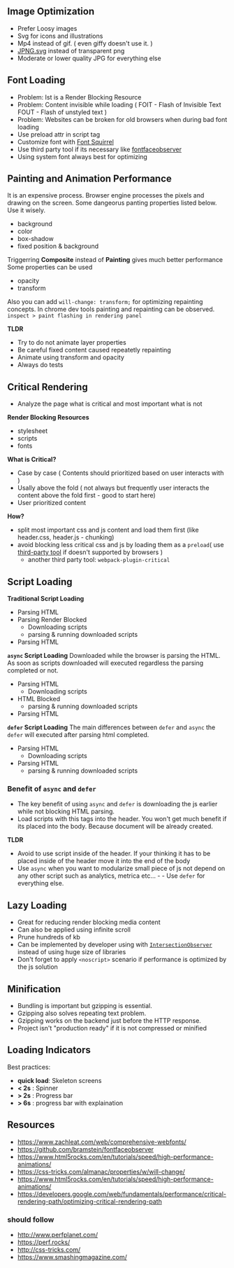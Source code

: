 ## Image Optimization
- Prefer Loosy images
- Svg for icons and illustrations
- Mp4 instead of gif. ( even giffy doesn't use it. )
- [JPNG.svg](https://codepen.io/shshaw/full/LVKEdv) instead of transparent png
- Moderate or lower quality JPG for everything else

## Font Loading
- Problem: Ist is a Render Blocking Resource
- Problem: Content invisible while loading ( FOIT -  Flash of Invisible Text FOUT - Flash of unstyled text )
- Problem: Websites can be broken for old browsers when during bad font loading 
- Use preload attr in script tag
- Customize font with [Font Squirrel](https://www.fontsquirrel.com/tools/webfont-generator)
- Use third party tool if its necessary like [fontfaceobserver](https://github.com/bramstein/fontfaceobserver)
- Using system font always best for optimizing

## Painting and Animation Performance
It is an expensive process. Browser engine processes the pixels and drawing on the screen. 
Some dangeorus panting properties listed below. Use it wisely.
- background
- color
- box-shadow
- fixed position & background

Triggerring **Composite** instead of **Painting** gives much better performance
Some properties can be used
- opacity
- transform

Also you can add `will-change: transform;` for optimizing repainting concepts.
In chrome dev tools painting and repainting can be observed. `inspect > paint flashing in rendering panel`

**TLDR**
- Try to do not animate layer properties
- Be careful fixed content caused repeatetly repainting
- Animate using transform and opacity
- Always do tests

## Critical Rendering
- Analyze the page what is critical and most important what is not

**Render Blocking Resources**
- stylesheet
- scripts
- fonts

**What is Critical?**
- Case by case ( Contents should prioritized based on user interacts with )
- Usally above the fold ( not always but frequently user interacts the content above the fold first - good to start here) 
- User prioritized content

**How?**
- split most important css and js content and load them first (like header.css, header.js - chunking)
- avoid blocking less critical css and js by loading them as a `preload`( use [third-party tool](https://github.com/filamentgroup/loadCSS) if doesn't supported by browsers )
  - another third party tool: `webpack-plugin-critical`

## Script Loading
**Traditional Script Loading**
- Parsing HTML
- Parsing Render Blocked
  - Downloading scripts
  - parsing & running downloaded scripts
- Parsing HTML

**`async` Script Loading**
Downloaded while the browser is parsing the HTML. As soon as scripts downloaded will executed regardless the parsing completed or not. 

- Parsing HTML
  - Downloading scripts
- HTML Blocked
  - parsing & running downloaded scripts
- Parsing HTML

**`defer` Script Loading**
The main differences between `defer` and `async` the `defer` will executed after parsing html completed.
- Parsing HTML
  - Downloading scripts
- Parsing HTML
  - parsing & running downloaded scripts

### Benefit of `async` and `defer`
- The key benefit of using `async` and `defer` is downloading the js earlier while not blocking HTML parsing. 
- Load scripts with this tags into the header. You won't get much benefit if its placed into the body. Because document will be already created.

**TLDR**
- Avoid to use script inside of the header. If your thinking it has to be placed inside of the header move it into the end of the body
- Use `async` when you want to modularize small piece of js not depend on any other script such as analytics, metrica etc... -  - Use `defer` for everything else. 

## Lazy Loading
- Great for reducing render blocking media content
- Can also be applied using infinite scroll
- Prune hundreds of kb
- Can be implemented by developer using with [`IntersectionObserver`](https://developer.mozilla.org/en-US/docs/Web/API/Intersection_Observer_API) instead of using huge size of libraries 
- Don't forget to apply `<noscript>` scenario if performance is optimized by the js solution

## Minification
- Bundling is important but gzipping is essential. 
- Gzipping also solves repeating text problem.  
- Gzipping works on the backend just before the HTTP response. 
- Project isn't "production ready" if it is not compressed or minified

## Loading Indicators 
Best practices:
- **quick load**: Skeleton screens
- **< 2s** : Spinner
- **> 2s** : Progress bar
- **> 6s** : progress bar with explaination

## Resources
- https://www.zachleat.com/web/comprehensive-webfonts/
- https://github.com/bramstein/fontfaceobserver
- https://www.html5rocks.com/en/tutorials/speed/high-performance-animations/
- https://css-tricks.com/almanac/properties/w/will-change/ 
- https://www.html5rocks.com/en/tutorials/speed/high-performance-animations/ 
- https://developers.google.com/web/fundamentals/performance/critical-rendering-path/optimizing-critical-rendering-path

### should follow
- http://www.perfplanet.com/
- https://perf.rocks/
- http://css-tricks.com/
- https://www.smashingmagazine.com/
